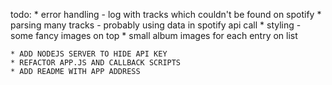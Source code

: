 todo:
    * error handling - log with tracks which couldn't be found on spotify
    * parsing many tracks - probably using data in spotify api call
    * styling - some fancy images on top
    * small album images for each entry on list

    * ADD NODEJS SERVER TO HIDE API KEY
    * REFACTOR APP.JS AND CALLBACK SCRIPTS
    * ADD README WITH APP ADDRESS